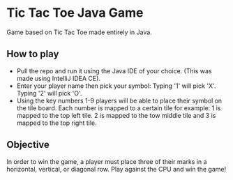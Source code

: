 # Tic Tac Toe Java Game 

Game based on Tic Tac Toe made entirely in Java.

## How to play

- Pull the repo and run it using the Java IDE of your choice. (This was made using IntelliJ IDEA CE).
- Enter your player name then pick your symbol: Typing '1' will pick 'X'. Typing '2' will pick 'O'.
- Using the key numbers 1-9 players will be able to place their symbol on the tile board. Each number is mapped to a certain tile for example:
1 is mapped to the top left tile. 2 is mapped to the tow middle tile and 3 is mapped to the top right tile.

## Objective

In order to win the game, a player must place three of their marks in a horizontal, vertical, or diagonal row. Play against the CPU and win the game!

